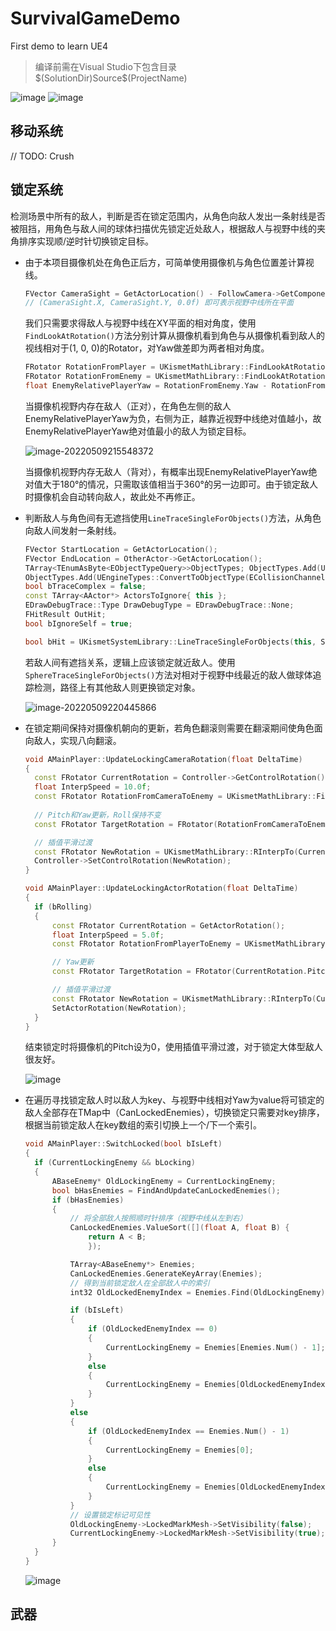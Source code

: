 # SurvivalGameDemo
First demo to learn UE4

> 编译前需在Visual Studio下包含目录$(SolutionDir)Source\$(ProjectName)

 ![image](https://img.shields.io/badge/Base-ue4-blue.svg)   ![image](https://img.shields.io/badge/Language-c++-orange.svg)

## 移动系统

// TODO: Crush



## 锁定系统

检测场景中所有的敌人，判断是否在锁定范围内，从角色向敌人发出一条射线是否被阻挡，用角色与敌人间的球体扫描优先锁定近处敌人，根据敌人与视野中线的夹角排序实现顺/逆时针切换锁定目标。

- 由于本项目摄像机处在角色正后方，可简单使用摄像机与角色位置差计算视线。

  ```cpp
  FVector CameraSight = GetActorLocation() - FollowCamera->GetComponentLocation();
  // (CameraSight.X, CameraSight.Y, 0.0f) 即可表示视野中线所在平面
  ```

  我们只需要求得敌人与视野中线在XY平面的相对角度，使用`FindLookAtRotation()`方法分别计算从摄像机看到角色与从摄像机看到敌人的视线相对于(1, 0, 0)的Rotator，对Yaw做差即为两者相对角度。

  ```cpp
  FRotator RotationFromPlayer = UKismetMathLibrary::FindLookAtRotation(CameraLocation, GetActorLocation());
  FRotator RotationFromEnemy = UKismetMathLibrary::FindLookAtRotation(CameraLocation, Enemy->GetActorLocation());
  float EnemyRelativePlayerYaw = RotationFromEnemy.Yaw - RotationFromPlayer.Yaw;
  ```

  当摄像机视野内存在敌人（正对），在角色左侧的敌人EnemyRelativePlayerYaw为负，右侧为正，越靠近视野中线绝对值越小，故EnemyRelativePlayerYaw绝对值最小的敌人为锁定目标。

  ![image-20220509215548372](https://mimir-archives-pic-1305889131.cos.ap-guangzhou.myqcloud.com/202205092155436.png)

  当摄像机视野内存无敌人（背对），有概率出现EnemyRelativePlayerYaw绝对值大于180°的情况，只需取该值相当于360°的另一边即可。由于锁定敌人时摄像机会自动转向敌人，故此处不再修正。

- 判断敌人与角色间有无遮挡使用`LineTraceSingleForObjects()`方法，从角色向敌人间发射一条射线。

  ```cpp
  FVector StartLocation = GetActorLocation();	
  FVector EndLocation = OtherActor->GetActorLocation();
  TArray<TEnumAsByte<EObjectTypeQuery>>ObjectTypes;	ObjectTypes.Add(UEngineTypes::ConvertToObjectType(ECollisionChannel::ECC_WorldStatic));
  ObjectTypes.Add(UEngineTypes::ConvertToObjectType(ECollisionChannel::ECC_WorldDynamic));
  bool bTraceComplex = false;
  const TArray<AActor*> ActorsToIgnore{ this };
  EDrawDebugTrace::Type DrawDebugType = EDrawDebugTrace::None;
  FHitResult OutHit;
  bool bIgnoreSelf = true;
  
  bool bHit = UKismetSystemLibrary::LineTraceSingleForObjects(this, StartLocation, EndLocation, ObjectTypes, bTraceComplex, ActorsToIgnore, DrawDebugType, OutHit, bIgnoreSelf);
  ```

  若敌人间有遮挡关系，逻辑上应该锁定就近敌人。使用`SphereTraceSingleForObjects()`方法对相对于视野中线最近的敌人做球体追踪检测，路径上有其他敌人则更换锁定对象。

  ![image-20220509220445866](https://mimir-archives-pic-1305889131.cos.ap-guangzhou.myqcloud.com/202205092204070.png)

- 在锁定期间保持对摄像机朝向的更新，若角色翻滚则需要在翻滚期间使角色面向敌人，实现八向翻滚。

  ```cpp
  void AMainPlayer::UpdateLockingCameraRotation(float DeltaTime)
  {
  	const FRotator CurrentRotation = Controller->GetControlRotation();
  	float InterpSpeed = 10.0f;
  	const FRotator RotationFromCameraToEnemy = UKismetMathLibrary::FindLookAtRotation(FollowCamera->GetComponentLocation(), CurrentLockingEnemy->GetActorLocation());
  	
  	// Pitch和Yaw更新，Roll保持不变
  	const FRotator TargetRotation = FRotator(RotationFromCameraToEnemy.Pitch, RotationFromCameraToEnemy.Yaw, CurrentRotation.Roll);
  
  	// 插值平滑过渡
  	const FRotator NewRotation = UKismetMathLibrary::RInterpTo(CurrentRotation, TargetRotation, DeltaTime, InterpSpeed);
  	Controller->SetControlRotation(NewRotation);
  }
  
  void AMainPlayer::UpdateLockingActorRotation(float DeltaTime)
  {
  	if (bRolling)
  	{
  		const FRotator CurrentRotation = GetActorRotation();
  		float InterpSpeed = 5.0f;
  		const FRotator RotationFromPlayerToEnemy = UKismetMathLibrary::FindLookAtRotation(GetActorLocation(), CurrentLockingEnemy->GetActorLocation());
  
  		// Yaw更新
  		const FRotator TargetRotation = FRotator(CurrentRotation.Pitch, RotationFromPlayerToEnemy.Yaw, CurrentRotation.Roll);
  
  		// 插值平滑过渡
  		const FRotator NewRotation = UKismetMathLibrary::RInterpTo(CurrentRotation, TargetRotation, DeltaTime, InterpSpeed);
  		SetActorRotation(NewRotation);
  	}
  }
  ```

  结束锁定时将摄像机的Pitch设为0，使用插值平滑过渡，对于锁定大体型敌人很友好。

  ![image](https://raw.githubusercontent.com/Purlemon/SurvivalGameDemo/main/Image/GIF2022-5-9-22-34-47.gif)

- 在遍历寻找锁定敌人时以敌人为key、与视野中线相对Yaw为value将可锁定的敌人全部存在TMap中（CanLockedEnemies），切换锁定只需要对key排序，根据当前锁定敌人在key数组的索引切换上一个/下一个索引。

  ```cpp
  void AMainPlayer::SwitchLocked(bool bIsLeft)
  {
  	if (CurrentLockingEnemy && bLocking)
  	{
  		ABaseEnemy* OldLockingEnemy = CurrentLockingEnemy;
  		bool bHasEnemies = FindAndUpdateCanLockedEnemies();
  		if (bHasEnemies)
  		{
  			// 将全部敌人按照顺时针排序（视野中线从左到右）
  			CanLockedEnemies.ValueSort([](float A, float B) {
  				return A < B;
  				});
  
  			TArray<ABaseEnemy*> Enemies;
  			CanLockedEnemies.GenerateKeyArray(Enemies);
  			// 得到当前锁定敌人在全部敌人中的索引
  			int32 OldLockedEnemyIndex = Enemies.Find(OldLockingEnemy);
  
  			if (bIsLeft)
  			{
  				if (OldLockedEnemyIndex == 0)
  				{
  					CurrentLockingEnemy = Enemies[Enemies.Num() - 1];
  				}
  				else
  				{
  					CurrentLockingEnemy = Enemies[OldLockedEnemyIndex - 1];
  				}
  			} 
  			else
  			{
  				if (OldLockedEnemyIndex == Enemies.Num() - 1)
  				{
  					CurrentLockingEnemy = Enemies[0];
  				}
  				else
  				{
  					CurrentLockingEnemy = Enemies[OldLockedEnemyIndex + 1];
  				}
  			}
  			// 设置锁定标记可见性
  			OldLockingEnemy->LockedMarkMesh->SetVisibility(false);
  			CurrentLockingEnemy->LockedMarkMesh->SetVisibility(true);
  		}
  	}
  }
  ```

  ![image](https://raw.githubusercontent.com/Purlemon/SurvivalGameDemo/main/Image/GIF2022-5-9-22-40-03.gif)





## 武器
